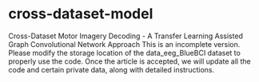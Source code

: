 # cross-dataset-model
Cross-Dataset Motor Imagery Decoding - A Transfer Learning Assisted Graph Convolutional Network Approach
This is an incomplete version. Please modify the storage location of the data_eeg_BlueBCI dataset to properly use the code. Once the article is accepted, we will update all the code and certain private data, along with detailed instructions.
